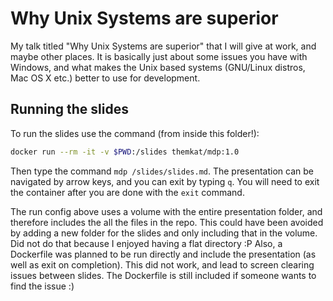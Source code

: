 # Why Unix Systems are superior
My talk titled "Why Unix Systems are superior" that I will give at work, and maybe other places. It is basically just about some issues you have with Windows, and what makes the Unix based systems (GNU/Linux distros, Mac OS X etc.) better to use for development. 


## Running the slides
To run the slides use the command (from inside this folder!):
```bash
docker run --rm -it -v $PWD:/slides themkat/mdp:1.0 
```

Then type the command `mdp /slides/slides.md`. The presentation can be navigated by arrow keys, and you can exit by typing `q`. You will need to exit the container after you are done with the `exit` command.


The run config above uses a volume with the entire presentation folder, and therefore includes the all the files in the repo. This could have been avoided by adding a new folder for the slides and only including that in the volume. Did not do that because I enjoyed having a flat directory :P Also, a Dockerfile was planned to be run directly and include the presentation (as well as exit on completion). This did not work, and lead to screen clearing issues between slides. The Dockerfile is still included if someone wants to find the issue :) 
